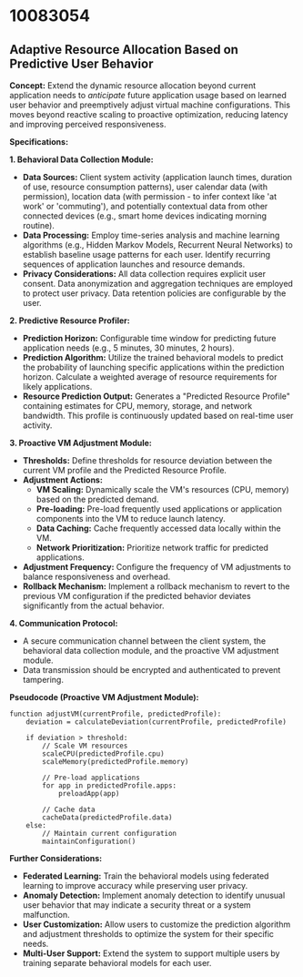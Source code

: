# 10083054

## Adaptive Resource Allocation Based on Predictive User Behavior

**Concept:** Extend the dynamic resource allocation beyond current application needs to *anticipate* future application usage based on learned user behavior and preemptively adjust virtual machine configurations. This moves beyond reactive scaling to proactive optimization, reducing latency and improving perceived responsiveness.

**Specifications:**

**1. Behavioral Data Collection Module:**

*   **Data Sources:** Client system activity (application launch times, duration of use, resource consumption patterns), user calendar data (with permission), location data (with permission - to infer context like 'at work' or 'commuting'), and potentially contextual data from other connected devices (e.g., smart home devices indicating morning routine).
*   **Data Processing:** Employ time-series analysis and machine learning algorithms (e.g., Hidden Markov Models, Recurrent Neural Networks) to establish baseline usage patterns for each user. Identify recurring sequences of application launches and resource demands.
*   **Privacy Considerations:** All data collection requires explicit user consent. Data anonymization and aggregation techniques are employed to protect user privacy. Data retention policies are configurable by the user.

**2. Predictive Resource Profiler:**

*   **Prediction Horizon:** Configurable time window for predicting future application needs (e.g., 5 minutes, 30 minutes, 2 hours).
*   **Prediction Algorithm:** Utilize the trained behavioral models to predict the probability of launching specific applications within the prediction horizon. Calculate a weighted average of resource requirements for likely applications.
*   **Resource Prediction Output:** Generates a "Predicted Resource Profile" containing estimates for CPU, memory, storage, and network bandwidth. This profile is continuously updated based on real-time user activity.

**3. Proactive VM Adjustment Module:**

*   **Thresholds:** Define thresholds for resource deviation between the current VM profile and the Predicted Resource Profile.
*   **Adjustment Actions:**
    *   **VM Scaling:** Dynamically scale the VM's resources (CPU, memory) based on the predicted demand.
    *   **Pre-loading:** Pre-load frequently used applications or application components into the VM to reduce launch latency.
    *   **Data Caching:** Cache frequently accessed data locally within the VM.
    *   **Network Prioritization:** Prioritize network traffic for predicted applications.
*   **Adjustment Frequency:** Configure the frequency of VM adjustments to balance responsiveness and overhead.
*   **Rollback Mechanism:** Implement a rollback mechanism to revert to the previous VM configuration if the predicted behavior deviates significantly from the actual behavior.

**4. Communication Protocol:**

*   A secure communication channel between the client system, the behavioral data collection module, and the proactive VM adjustment module.
*   Data transmission should be encrypted and authenticated to prevent tampering.

**Pseudocode (Proactive VM Adjustment Module):**

```
function adjustVM(currentProfile, predictedProfile):
    deviation = calculateDeviation(currentProfile, predictedProfile)

    if deviation > threshold:
        // Scale VM resources
        scaleCPU(predictedProfile.cpu)
        scaleMemory(predictedProfile.memory)

        // Pre-load applications
        for app in predictedProfile.apps:
            preloadApp(app)

        // Cache data
        cacheData(predictedProfile.data)
    else:
        // Maintain current configuration
        maintainConfiguration()
```

**Further Considerations:**

*   **Federated Learning:** Train the behavioral models using federated learning to improve accuracy while preserving user privacy.
*   **Anomaly Detection:** Implement anomaly detection to identify unusual user behavior that may indicate a security threat or a system malfunction.
*   **User Customization:** Allow users to customize the prediction algorithm and adjustment thresholds to optimize the system for their specific needs.
*   **Multi-User Support:** Extend the system to support multiple users by training separate behavioral models for each user.